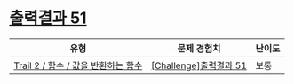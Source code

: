 # [출력결과 51](https://en.codetree.ai/trails/complete/curated-cards/challenge-reading-k201727)

|유형|문제 경험치|난이도|
|---|---|---|
|[Trail 2 / 함수 / 값을 반환하는 함수](https://www.codetree.ai/trail-info/novice-mid/)|[[Challenge]출력결과 51](https://www.codetree.ai/trails/complete/curated-cards/challenge-reading-k201727/)|보통|

